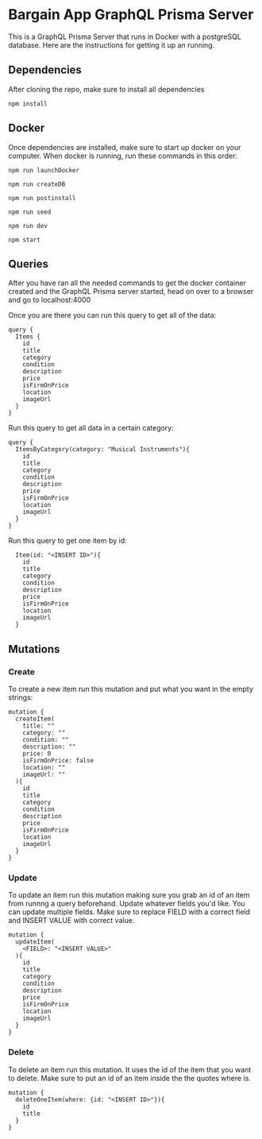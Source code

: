 # Bargain App GraphQL Prisma Server

This is a GraphQL Prisma Server that runs in Docker with a postgreSQL database. Here are the instructions for getting it up an running.

## Dependencies

After cloning the repo, make sure to install all dependencies

```
npm install
```

## Docker

Once dependencies are installed, make sure to start up docker on your computer. When docker is running, run these commands in this order:

```
npm run launchDocker
```

```
npm run createDB
```

```
npm run postinstall
```

```
npm run seed
```

```
npm run dev
```

```
npm start
```

## Queries

After you have ran all the needed commands to get the docker container created and the GraphQL Prisma server started, head on over to a browser and go to localhost:4000

Once you are there you can run this query to get all of the data:

```
query {
  Items {
    id
    title
    category
    condition
    description
    price
    isFirmOnPrice
    location
    imageUrl
  }
}
```

Run this query to get all data in a certain category:

```
query {
  ItemsByCategory(category: "Musical Instruments"){
    id
    title
    category
    condition
    description
    price
    isFirmOnPrice
    location
    imageUrl
  }
}
```

Run this query to get one item by id:

```
  Item(id: "<INSERT ID>"){
    id
    title
    category
    condition
    description
    price
    isFirmOnPrice
    location
    imageUrl
  }
```

## Mutations

### Create

To create a new item run this mutation and put what you want in the empty strings:

```
mutation {
  createItem(
    title: ""
    category: ""
    condition: ""
    description: ""
    price: 0
    isFirmOnPrice: false
    location: ""
    imageUrl: ""
  ){
    id
    title
    category
    condition
    description
    price
    isFirmOnPrice
    location
    imageUrl
  }
}
```

### Update

To update an item run this mutation making sure you grab an id of an item from runnng a query beforehand. Update whatever fields you'd like. You can update multiple fields. Make sure to replace FIELD with a correct field and INSERT VALUE with correct value.

```
mutation {
  updateItem(
    <FIELD>: "<INSERT VALUE>"
  ){
    id
    title
    category
    condition
    description
    price
    isFirmOnPrice
    location
    imageUrl
  }
}
```

### Delete

To delete an item run this mutation. It uses the id of the item that you want to delete. Make sure to put an id of an item inside the the quotes where <INSERT ID> is. 

```
mutation {
  deleteOneItem(where: {id: "<INSERT ID>"}){
    id
    title
  }
}
```
